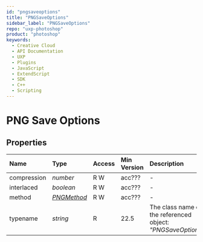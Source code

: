 ```yaml
---
id: "pngsaveoptions"
title: "PNGSaveOptions"
sidebar_label: "PNGSaveOptions"
repo: "uxp-photoshop"
product: "photoshop"
keywords:
  - Creative Cloud
  - API Documentation
  - UXP
  - Plugins
  - JavaScript
  - ExtendScript
  - SDK
  - C++
  - Scripting
---
```


# PNG Save Options

## Properties

| Name | Type | Access | Min Version | Description |
| :------ | :------ | :------ | :------ | :------ |
| compression | *number* | R W | acc??? | - |
| interlaced | *boolean* | R W | acc??? | - |
| method | [*PNGMethod*](/ps_reference/modules/constants/#pngmethod) | R W | acc??? | - |
| typename | *string* | R | 22.5 | The class name of the referenced object: *&quot;PNGSaveOptions&quot;*. |
